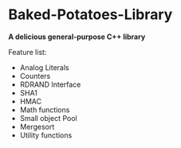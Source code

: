 Baked-Potatoes-Library
======================

**A delicious general-purpose C++ library**

Feature list:
- Analog Literals
- Counters
- RDRAND Interface
- SHA1
- HMAC
- Math functions
- Small object Pool
- Mergesort
- Utility functions
